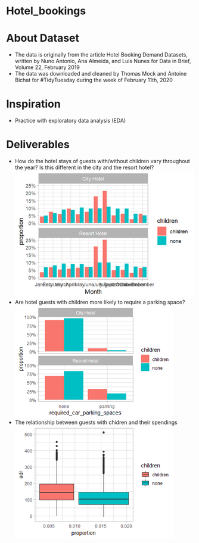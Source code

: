 # Hotel_bookings
# About Dataset
- The data is originally from the article Hotel Booking Demand Datasets, written by Nuno Antonio, Ana Almeida, and Luis Nunes for Data in Brief, Volume 22, February 2019
- The data was downloaded and cleaned by Thomas Mock and Antoine Bichat for #TidyTuesday during the week of February 11th, 2020

# Inspiration
- Practice with exploratory data analysis (EDA)

# Deliverables
- How do the hotel stays of guests with/without children vary throughout the year? Is this different in the city and the resort hotel?
![](https://github.com/ngctramnl/Hotel_bookings/blob/main/Stays_across_month.png)
- Are hotel guests with children more likely to require a parking space?
![](https://github.com/ngctramnl/Hotel_bookings/blob/main/Parking.png)
- The relationship between guests with chidren and their spendings
![](https://github.com/ngctramnl/Hotel_bookings/blob/main/Boxplot.png)

